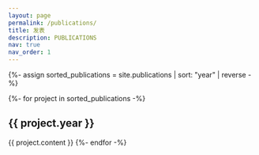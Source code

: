 ```yaml
---
layout: page
permalink: /publications/
title: 发表
description: PUBLICATIONS
nav: true
nav_order: 1
---
```

<!-- _pages/publications.md -->
<div class="publications">

  {%- assign sorted_publications = site.publications | sort: "year" | reverse -%}
  <!-- Generate cards for each project -->
  {%- for project in sorted_publications -%}
  <h2 class="bibliography">
    {{ project.year }}
  </h2>
  {{ project.content }}
  {%- endfor -%}
    
</div>
